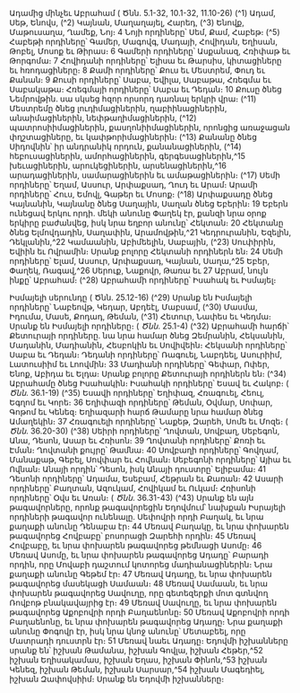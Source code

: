 
Ադամից մինչեւ Աբրահամ
( Ծնն. 5.1-32, 10.1-32, 11.10-26)
(^1) Ադամ, Սեթ, Ենովս, (^2) Կայնան, Մաղաղայել, Հարեդ, (^3) Ենովք, Մաթուսաղա, Ղամեք, Նոյ։ 4 Նոյի որդիները՝ Սեմ,
Քամ, Հաբեթ։
(^5) Հաբեթի որդիները՝ Գամեր, Մագովգ, Մադայի, Հովիդան, Եղիսան, Թոբել, Մոսոք եւ Թիրաս։ 6 Գամերի որդիները՝
Ասքանազ, Հռիփաթ եւ Թորգոմա։ 7 Հովիդանի որդիները՝ Ելիսա եւ Թարսիս, կիտացիները եւ հռոդացիները։ 8 Քամի
որդիները՝ Քուս եւ Մեստրեմ, Փուդ եւ Քանան։ 9 Քուսի որդիները՝ Սաբա, Եվիլա, Սաբաթա, Հռեգմա եւ Սաբակաթա։
Հռեգմայի որդիները՝ Սաբա եւ Դեդան։ 10 Քուսը ծնեց Նեմրովթին. սա սկսեց հզոր որսորդ դառնալ երկրի վրա։
(^11) Մեստրեմը ծնեց լուդիմացիներին, ղաբիինացիներին, անաիմացիներին, նեփթաղիմացիներին,
(^12) պատրոսիիմացիներին, քասղոնիիմացիներին, որոնցից առաջացան փղշտացիները, եւ կափթորիմացիներին։
(^13) Քանանը ծնեց Սիդովնին՝ իր անդրանիկ որդուն, քանանացիներին, (^14) հեբուսացիներին, ամորհացիներին,
գերգեսացիներին,^15 խեւացիներին, արուկեցիներին, արսենացիներին,^16 արադացիներին, սամարացիներին եւ
ամաթացիներին։
(^17) Սեմի որդիները՝ Եղամ, Ասսուր, Արփաքսադ, Ղուդ եւ Արամ։ Արամի որդիները՝ Հուս, Եմովլ, Գաթեր եւ Մոսոք։
(^18) Արփաքսադը ծնեց Կայնանին, Կայնանը ծնեց Սաղային, Սաղան ծնեց Եբերին։ 19 Եբերն ունեցավ երկու որդի. մեկի
անունը Փաղեկ էր, քանզի նրա օրոք երկիրը բաժանվեց, իսկ նրա եղբոր անունը՝ Հեկտան։ 20 Հեկտանը ծնեց
Ելմովդադին, Սաղափին, Արամովթին,^21 Կեդրուրանին, Եզելին, Դեկլանին,^22 Կամաանին, Աբիմեելին, Սաբային,
(^23) Սուփիրին, Եվիին եւ Ովրամին։ Սրանք բոլորը Հեկտանի որդիներն են։ 24 Սեմի որդիները՝ Ելամ, Ասսուր, Արփաքսադ,
Կայնան, Սաղա,^25 Եբեր, Փաղեկ, Ռագավ,^26 Սերուք, Նաքովր, Թառա եւ 27 Աբրամ, նույն ինքը՝ Աբրահամ։
(^28) Աբրահամի որդիները՝ Իսահակ եւ Իսմայել։


Իսմայելի սերունդը
( Ծնն. 25.12-16)
(^29) Սրանք են Իսմայելի որդիները՝ Նաբեովթ, Կեդար, Աբդեէլ, Մաբսամ, (^30) Մասմա, Իդումա, Մասե, Քոդադ, Թեման,
(^31) Հետուր, Նափես եւ Կեդմա։ Սրանք են Իսմայելի որդիները։
( _Ծնն_. 25.1-4)
(^32) Աբրահամի հարճի՝ Քետուրայի որդիները. նա նրա համար ծնեց Զեմրանին, Հեկսանին, Մադանին, Մադիանին,
Հեսբոկին եւ Սովիվեին։ Հեկսանի որդիները՝ Սաբա եւ Դեդան։ Դեդանի որդիները՝ Ռագուել, Նաբդեել, Ասուրիիմ,
Լատուսիիմ եւ Լոովմին։ 33 Մադիանի որդիները՝ Գեփար, Ոփեր, Ենոք, Աբիդա եւ Ելդա։ Սրանք բոլորը Քետուրայի
որդիներն են։
(^34) Աբրահամը ծնեց Իսահակին։ Իսահակի որդիները՝ Եսավ եւ Հակոբ։
( _Ծնն_. 36.1-19)
(^35) Եսավի որդիները՝ Եղիփազ, Հռագուել, Հեուլ, Եգղոմ եւ Կորե։ 36 Եղիփազի որդիները՝ Թեման, Օվմար, Սոփար,
Գոթոմ եւ Կենեզ։ Եղիազարի հարճ Թամարը նրա համար ծնեց Ամաղեկին։ 37 Հռագուելի որդիները՝ Նաքեթ, Զարեհ,
Սոմե եւ Մոզե։
( _Ծնն_. 36.20-30)
(^38) Սեիրի որդիները՝ Ղովտան, Սովբաղ, Սեբեգոն, Անա, Դեսոն, Ասար եւ Հռիսոն։ 39 Ղովտանի որդիները՝ Քոռի եւ
Էման։ Ղովտանի քույրը՝ Թամնա։ 40 Սովբաղի որդիները՝ Գովղամ, Մանաքաթ, Գեբել, Սովփար եւ Հովնան։ Սեբեգոնի
որդիները՝ Այիա եւ Ովնան։ Անայի որդին՝ Դեսոն, իսկ Անայի դուստրը՝ Ելիբամա։ 41 Դեսոնի որդիները՝ Ադամա, Եսեբամ,
Հեթրան եւ Քառան։ 42 Ասարի որդիները՝ Բաղտան, Ազուկամ, Հովիկամ եւ Ուկամ։ Հռիսոնի որդիները՝ Օվս եւ Առան։
( _Ծնն_. 36.31-43)
(^43) Սրանք են այն թագավորները, որոնք թագավորեցին Եդովմում՝ նախքան Իսրայելի որդիների թագավոր ունենալը.
Սեփովրի որդի Բաղակ, եւ նրա քաղաքի անունը Դենաբա էր։ 44 Մեռավ Բաղակը, եւ նրա փոխարեն թագավորեց
Հովբաբը՝ բոսորացի Զարեհի որդին։ 45 Մեռավ Հովբաբը, եւ նրա փոխարեն թագավորեց թեմնացի Ասոմը։ 46 Մեռավ
Ասոմը, եւ նրա փոխարեն թագավորեց Ադադը՝ Բարադի որդին, որը Մովաբի դաշտում կոտորեց մադիանացիներին։
Նրա քաղաքի անունը Գեթեմ էր։ 47 Մեռավ Ադադը, եւ նրա փոխարեն թագավորեց մասեկացի Սամաան։ 48 Մեռավ
Սամաան, եւ նրա փոխարեն թագավորեց Սավուղը, որը գետեզերքի մոտ գտնվող Ռովբոթ բնակավայրից էր։ 49 Մեռավ
Սավուղը, եւ նրա փոխարեն թագավորեց Աքոբովրի որդի Բաղաենոնը։ 50 Մեռավ Աքոբովրի որդի Բաղաենոնը, եւ նրա
փոխարեն թագավորեց Ադադը։ Նրա քաղաքի անունը Փոգովր էր, իսկ նրա կնոջ անունը՝ Մետաբեել, որը Մատրադի
դուստրն էր։ 51 Մեռավ նաեւ Ադադը։
Եդովմի իշխանները սրանք են՝ իշխան Թամանա, իշխան Գովլա, իշխան Հեթեր,^52 իշխան Եղիսակամաս, իշխան
Եղաս, իշխան Փինոն,^53 իշխան Կենեզ, իշխան Թեման, իշխան Սարսար,^54 իշխան Մագեդիել, իշխան Զափովսիիմ։
Սրանք են Եդովմի իշխանները։

